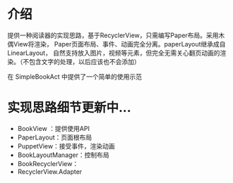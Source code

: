 # 介绍

提供一种阅读器的实现思路，基于RecyclerView，只需编写Paper布局。采用木偶View将渲染，
Paper页面布局、事件、动画完全分离。paperLayout继承成自LinearLayout，
自然支持放入图片，视频等元素，但完全无需关心翻页动画的渲染。（不包含文字的处理，以后应该也不会添加）

在 SimpleBookAct 中提供了一个简单的使用示范

# 实现思路细节更新中...

* BookView ：提供使用API
* PaperLayout：页面根布局
* PuppetView：接受事件，渲染动画
* BookLayoutManager：控制布局
* BookRecyclerView：
* RecyclerView.Adapter